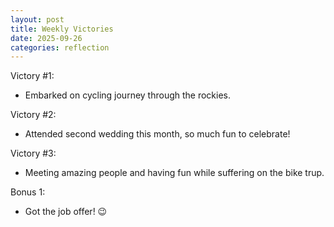 ```yaml
---
layout: post
title: Weekly Victories
date: 2025-09-26
categories: reflection
---
```


Victory #1:

- Embarked on cycling journey through the rockies.

Victory #2:

- Attended second wedding this month, so much fun to celebrate!

Victory #3:

- Meeting amazing people and having fun while suffering on the bike trup.

Bonus 1:

- Got the job offer! 😉
